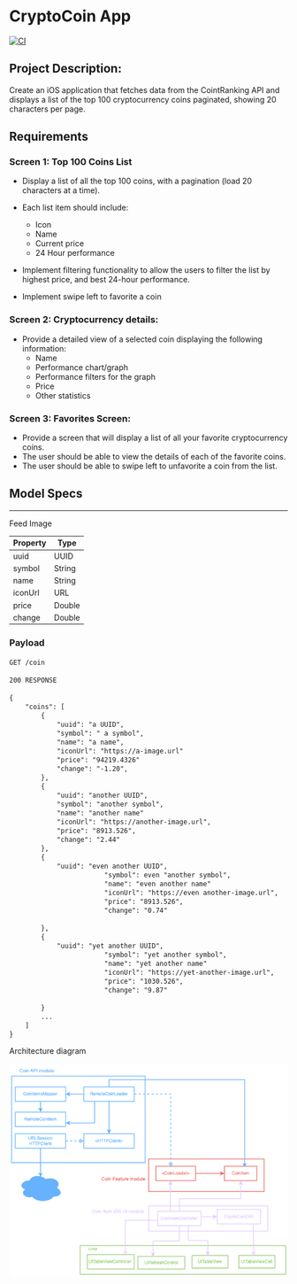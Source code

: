 # CryptoCoin App
[![CI](https://github.com/gtsofa/CryptoCoin/actions/workflows/CI.yml/badge.svg)](https://github.com/gtsofa/CryptoCoin/actions/workflows/CI.yml)


## Project Description:
Create an iOS application that fetches data from the CointRanking API and displays a list of the top 100
cryptocurrency coins paginated, showing 20 characters per page.

## Requirements

### Screen 1: Top 100 Coins List
- Display a list of all the top 100 coins, with a pagination (load 20 characters at a time).
- Each list item should include:
	- Icon
	- Name
	- Current price
	- 24 Hour performance

- Implement filtering functionality to allow the users to filter the list by highest price, and best 24-hour performance.
- Implement swipe left to favorite a coin

### Screen 2: Cryptocurrency details:
- Provide a detailed view of a selected coin displaying the following information:
	- Name
	- Performance chart/graph
	- Performance filters for the graph
	- Price
	- Other statistics

### Screen 3: Favorites Screen:
- Provide a screen that will display a list of all your favorite cryptocurrency coins.
- The user should be able to view the details of each of the favorite coins.
- The user should be able to swipe left to unfavorite a coin from the list.

## Model Specs
---

Feed Image

| Property | Type |
|----------|------|
|uuid      | UUID     |
|symbol    | String     |
|name      | String     |
|iconUrl   | URL     |
|price     | Double  |
|change    | Double  |

### Payload

```
GET /coin

200 RESPONSE

{
	"coins": [
		{
			"uuid": "a UUID",
			"symbol": " a symbol",
			"name": "a name",
			"iconUrl": "https://a-image.url"
			"price": "94219.4326"
			"change": "-1.20",
		},
		{
			"uuid": "another UUID",
			"symbol": "another symbol",
			"name": "another name"
			"iconUrl": "https://another-image.url",
			"price": "8913.526",
			"change": "2.44"
		},
		{
			"uuid": "even another UUID",
                        "symbol": even "another symbol",
                        "name": "even another name"
                        "iconUrl": "https://even another-image.url",
                        "price": "8913.526",
                        "change": "0.74"

		},
		{
			"uuid": "yet another UUID",
                        "symbol": "yet another symbol",
                        "name": "yet another name"
                        "iconUrl": "https://yet-another-image.url",
                        "price": "1030.526",
                        "change": "9.87"

		}
		...
	]
}
```

Architecture diagram

![architecture4](./architecture4.png)



